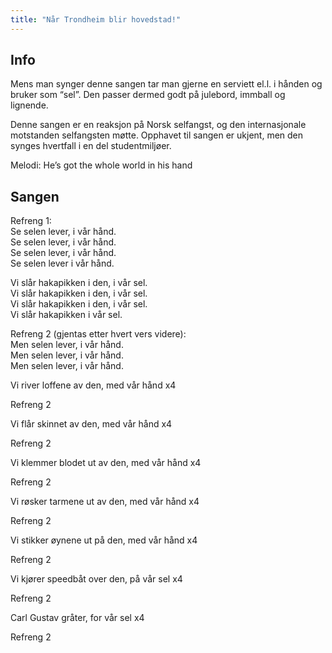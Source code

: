 ```yaml
---
title: "Når Trondheim blir hovedstad!"
---
```


Info
----

Mens man synger denne sangen tar man gjerne en serviett el.l. i hånden
og bruker som “sel”. Den passer dermed godt på julebord, immball og
lignende.

Denne sangen er en reaksjon på Norsk selfangst, og den internasjonale
motstanden selfangsten møtte. Opphavet til sangen er ukjent, men den
synges hvertfall i en del studentmiljøer.

Melodi: He’s got the whole world in his hand

Sangen
------

Refreng 1:  
Se selen lever, i vår hånd.  
Se selen lever, i vår hånd.  
Se selen lever, i vår hånd.  
Se selen lever i vår hånd.

Vi slår hakapikken i den, i vår sel.  
Vi slår hakapikken i den, i vår sel.  
Vi slår hakapikken i den, i vår sel.  
Vi slår hakapikken i vår sel.

Refreng 2 (gjentas etter hvert vers videre):  
Men selen lever, i vår hånd.  
Men selen lever, i vår hånd.  
Men selen lever, i vår hånd.

Vi river loffene av den, med vår hånd x4

Refreng 2

Vi flår skinnet av den, med vår hånd x4

Refreng 2

Vi klemmer blodet ut av den, med vår hånd x4

Refreng 2

Vi røsker tarmene ut av den, med vår hånd x4

Refreng 2

Vi stikker øynene ut på den, med vår hånd x4

Refreng 2

Vi kjører speedbåt over den, på vår sel x4

Refreng 2

Carl Gustav gråter, for vår sel x4

Refreng 2